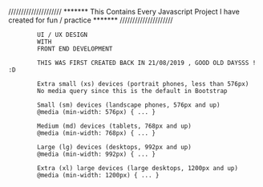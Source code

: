/////////////////////
******* This Contains Every Javascript Project I have created for fun / practice *******
/////////////////////

            UI / UX DESIGN 
            WITH
            FRONT END DEVELOPMENT

            THIS WAS FIRST CREATED BACK IN 21/08/2019 , GOOD OLD DAYSSS ! :D

            Extra small (xs) devices (portrait phones, less than 576px)
            No media query since this is the default in Bootstrap

            Small (sm) devices (landscape phones, 576px and up)
            @media (min-width: 576px) { ... }

            Medium (md) devices (tablets, 768px and up)
            @media (min-width: 768px) { ... }

            Large (lg) devices (desktops, 992px and up)
            @media (min-width: 992px) { ... }

            Extra (xl) large devices (large desktops, 1200px and up)
            @media (min-width: 1200px) { ... }
